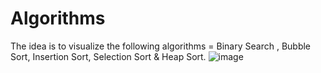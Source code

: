 # Algorithms
The idea is to visualize the following algorithms = Binary Search , Bubble Sort, Insertion Sort, Selection Sort & Heap Sort.
![image](https://user-images.githubusercontent.com/80245457/137934461-73ac4519-8502-4f72-b720-fdc55dd3defa.png)
